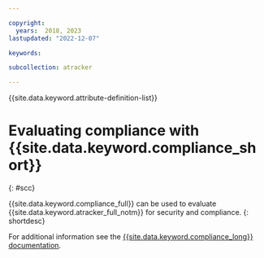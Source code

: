 ```yaml
---

copyright:
  years:  2018, 2023
lastupdated: "2022-12-07"

keywords:

subcollection: atracker

---
```


{{site.data.keyword.attribute-definition-list}}

# Evaluating compliance with {{site.data.keyword.compliance_short}}
{: #scc}

{{site.data.keyword.compliance_full}} can be used to evaluate {{site.data.keyword.atracker_full_notm}} for security and compliance.
{: shortdesc}

For additional information see the [{{site.data.keyword.compliance_long}} documentation](/docs/security-compliance?topic=security-compliance-scannable-components).
